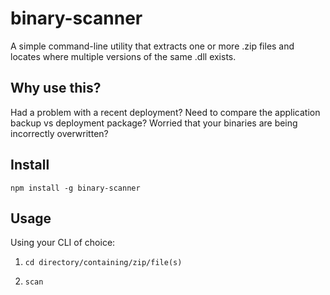 # binary-scanner
A simple command-line utility that extracts one or more .zip files and locates where multiple versions of the same .dll exists.


## Why use this?
Had a problem with a recent deployment? Need to compare the application backup vs deployment package? Worried that your binaries are being incorrectly overwritten?


## Install
`npm install -g binary-scanner`

## Usage
Using your CLI of choice:

1. `cd directory/containing/zip/file(s)`

2. `scan`
